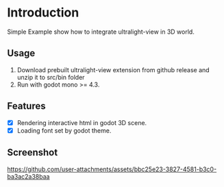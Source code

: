 # Introduction
Simple Example show how to integrate ultralight-view in 3D world.

## Usage
1. Download prebuilt ultralight-view extension from github release and unzip it to src/bin folder
2. Run with godot mono >= 4.3.

## Features
- [x] Rendering interactive html in godot 3D scene.
- [x] Loading font set by godot theme.

## Screenshot
https://github.com/user-attachments/assets/bbc25e23-3827-4581-b3c0-ba3ac2a38baa
